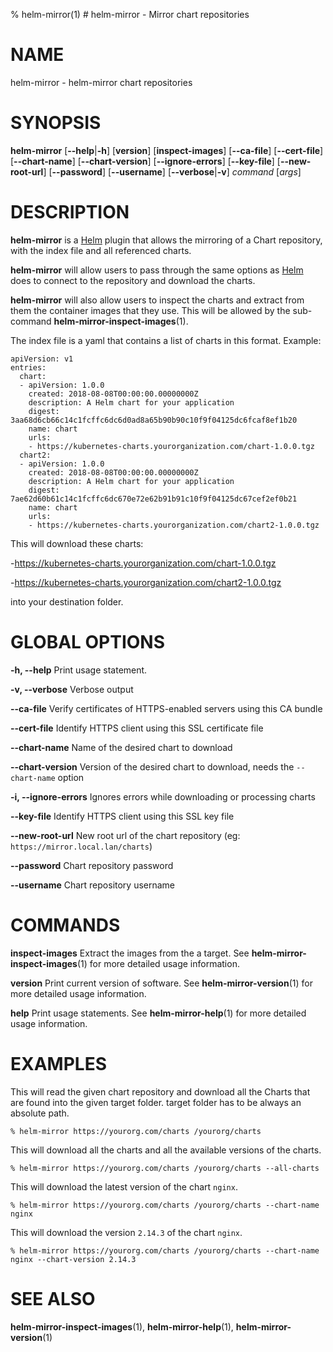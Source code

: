 % helm-mirror(1) # helm-mirror - Mirror chart repositories
# NAME
helm-mirror - helm-mirror chart repositories

# SYNOPSIS
**helm-mirror**
[**--help**|**-h**]
[**version**]
[**inspect-images**]
[**--ca-file**]
[**--cert-file**]
[**--chart-name**]
[**--chart-version**]
[**--ignore-errors**]
[**--key-file**]
[**--new-root-url**]
[**--password**]
[**--username**]
[**--verbose**|**-v**]
*command* [*args*]

# DESCRIPTION
**helm-mirror** is a [Helm][1] plugin that allows the mirroring of a Chart
repository, with the index file and all referenced charts.

**helm-mirror** will allow users to pass through the same options
as [Helm][1] does to connect to the repository and download the charts.

**helm-mirror** will also allow users to inspect the charts and extract from them the
container images that they use. This will be allowed by the sub-command
**helm-mirror-inspect-images**(1).

The index file is a yaml that contains a list of charts in this format.
Example:

```
apiVersion: v1
entries:
  chart:
  - apiVersion: 1.0.0
    created: 2018-08-08T00:00:00.00000000Z
    description: A Helm chart for your application
    digest: 3aa68d6cb66c14c1fcffc6dc6d0ad8a65b90b90c10f9f04125dc6fcaf8ef1b20
    name: chart
    urls:
    - https://kubernetes-charts.yourorganization.com/chart-1.0.0.tgz
  chart2:
  - apiVersion: 1.0.0
    created: 2018-08-08T00:00:00.00000000Z
    description: A Helm chart for your application
    digest: 7ae62d60b61c14c1fcffc6dc670e72e62b91b91c10f9f04125dc67cef2ef0b21
    name: chart
    urls:
    - https://kubernetes-charts.yourorganization.com/chart2-1.0.0.tgz
```
This will download these charts:

-https://kubernetes-charts.yourorganization.com/chart-1.0.0.tgz

-https://kubernetes-charts.yourorganization.com/chart2-1.0.0.tgz

into your destination folder.

# GLOBAL OPTIONS

**-h, --help**
  Print usage statement.

**-v, --verbose**
  Verbose output

**--ca-file**
  Verify certificates of HTTPS-enabled servers using this CA bundle

**--cert-file**
  Identify HTTPS client using this SSL certificate file

**--chart-name**
  Name of the desired chart to download

**--chart-version**
  Version of the desired chart to download, needs the `--chart-name` option

**-i, --ignore-errors**
  Ignores errors while downloading or processing charts

**--key-file**
  Identify HTTPS client using this SSL key file

**--new-root-url**
  New root url of the chart repository (eg: `https://mirror.local.lan/charts`)

**--password**
  Chart repository password

**--username**
  Chart repository username

# COMMANDS

**inspect-images**
  Extract the images from the a target. See **helm-mirror-inspect-images**(1) for more detailed usage
  information.

**version**
  Print current version of software. See **helm-mirror-version**(1) for more detailed
  usage information.

**help**
  Print usage statements. See **helm-mirror-help**(1)
  for more detailed usage information.

# EXAMPLES
This will read the given chart repository and download all the Charts that are found into the
given target folder. target folder has to be always an absolute path.

`% helm-mirror https://yourorg.com/charts /yourorg/charts`

This will download all the charts and all the available versions
of the charts.

`% helm-mirror https://yourorg.com/charts /yourorg/charts --all-charts`

This will download the latest version of the chart `nginx`.

`% helm-mirror https://yourorg.com/charts /yourorg/charts --chart-name nginx`

This will download the version `2.14.3` of the chart `nginx`.

`% helm-mirror https://yourorg.com/charts /yourorg/charts --chart-name nginx --chart-version 2.14.3`


# SEE ALSO
**helm-mirror-inspect-images**(1),
**helm-mirror-help**(1),
**helm-mirror-version**(1)

[1]: https://docs.helm.sh
